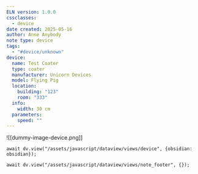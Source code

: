 ```yaml
---
ELN version: 1.0.0
cssclasses:
  - device
date created: 2025-05-16
author: Anne Anybody
note type: device
tags:
  - "#device/unknown"
device:
  name: Test Coater
  type: coater
  manufacturer: Unicorn Devices
  model: Flying Pig
  location:
    building: "123"
    room: "333"
  info:
    width: 30 cm
  parameters:
    speed: ""
---
```


![[dummy-image-device.png]]

```dataviewjs
await dv.view("/assets/javascript/dataview/views/device", {obsidian: obsidian});
```




```dataviewjs
await dv.view("/assets/javascript/dataview/views/note_footer", {});
```